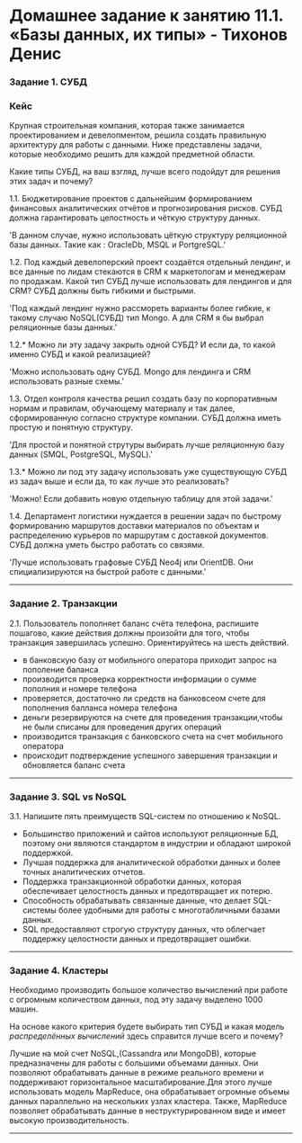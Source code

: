 # Домашнее задание к занятию 11.1. «Базы данных, их типы» - Тихонов Денис


### Задание 1. СУБД

### Кейс
Крупная строительная компания, которая также занимается проектированием и девелопментом, решила создать 
правильную архитектуру для работы с данными. Ниже представлены задачи, которые необходимо решить для
каждой предметной области. 

Какие типы СУБД, на ваш взгляд, лучше всего подойдут для решения этих задач и почему? 
 
1.1. Бюджетирование проектов с дальнейшим формированием финансовых аналитических отчётов и прогнозирования рисков.
СУБД должна гарантировать целостность и чёткую структуру данных.

'В данном случае, нужно использовать цёткую структуру реляционной базы данных. Такие как : OracleDb, MSQL и PortgreSQL.'

1.2. Под каждый девелоперский проект создаётся отдельный лендинг, и все данные по лидам стекаются в CRM к 
маркетологам и менеджерам по продажам. Какой тип СУБД лучше использовать для лендингов и для CRM? 
СУБД должны быть гибкими и быстрыми.

'Под каждый лендинг нужно рассмореть варианты более гибкие, к такому случаю NoSQL(СУБД) тип Mongo. А для CRM я бы выбрал реляционные базы данных.'

1.2.* Можно ли эту задачу закрыть одной СУБД? И если да, то какой именно СУБД и какой реализацией?

'Можно использовать одну СУБД. Mongo для лендинга и CRM использовать разные схемы.'

1.3. Отдел контроля качества решил создать базу по корпоративным нормам и правилам, обучающему материалу 
и так далее, сформированную согласно структуре компании. СУБД должна иметь простую и понятную структуру.

'Для простой и понятной струтуры выбирать лучше реляционную базу данных (SMQL, PostgreSQL, MySQL).'

1.3.* Можно ли под эту задачу использовать уже существующую СУБД из задач выше и если да, то как лучше это 
реализовать?

'Можно! Если добавить новую отдельную таблицу для этой задачи.'

1.4. Департамент логистики нуждается в решении задач по быстрому формированию маршрутов доставки материалов 
по объектам и распределению курьеров по маршрутам с доставкой документов. СУБД должна уметь быстро работать
со связями.

'Лучше использовать графовые СУБД Neo4j или OrientDB. Они спициализируются на быстрой работе с данными.'


---

### Задание 2. Транзакции

2.1. Пользователь пополняет баланс счёта телефона, распишите пошагово, какие действия должны произойти для того, чтобы 
транзакция завершилась успешно. Ориентируйтесь на шесть действий.

* в банковскую базу от мобильного оператора приходит запрос на пополение баланса 
* производится проверка корректности информации о сумме пополния и номере телефона
* проверяется, достаточно ли средств на банковсеом счете для пополнения балланса номера телефона
* деньги резервируются на счете для проведения транзакции,чтобы не были списаны для проведения других операций
* производится транзакция с банковского счета на счет мобильного оператора
* происходит подтверждение успешного завершения транзакции и обновляется баланс счета

---

### Задание 3. SQL vs NoSQL

3.1. Напишите пять преимуществ SQL-систем по отношению к NoSQL. 

* Большинство приложений и сайтов используют реляционные БД, поэтому они являются стандартом в индустрии и обладают широкой поддержкой.
* Лучшая поддержка для аналитической обработки данных и более точных аналитических отчетов.
* Поддержка транзакционной обработки данных, которая обеспечивает целостность данных и предотвращает их потерю.
* Способность обрабатывать связанные данные, что делает SQL-системы более удобными для работы с многотабличными базами данных.
* SQL предоставляют строгую структуру данных, что облегчает поддержку целостности данных и предотвращает ошибки.

---

### Задание 4. Кластеры

Необходимо производить большое количество вычислений при работе с огромным количеством данных, под эту задачу 
выделено 1000 машин. 

На основе какого критерия будете выбирать тип СУБД и какая модель *распределённых вычислений* 
здесь справится лучше всего и почему?

Лучшие на мой счет NoSQL,(Cassandra или MongoDB), которые предназначены для работы с большими объемами данных.
Они позволяют обрабатывать данные в режиме реального времени и поддерживают горизонтальное масштабирование.Для этого лучше использовать модель MapReduce, она обрабатывает огромные объемы данных параллельно на нескольких узлах кластера.
Также, MapReduce позволяет обрабатывать данные в неструктурированном виде и имеет высокую производительность.



---

